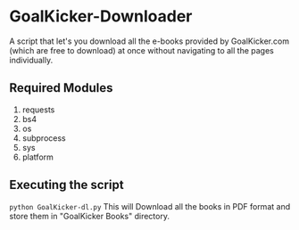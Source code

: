 # GoalKicker-Downloader
A script that let's you download all the e-books provided by GoalKicker.com (which are free to download) at once without navigating to all the pages individually.

## Required Modules
1. requests
2. bs4
3. os
4. subprocess
5. sys
6. platform

## Executing the script
`python GoalKicker-dl.py`
This will Download all the books in PDF format and store them in "GoalKicker Books" directory.
